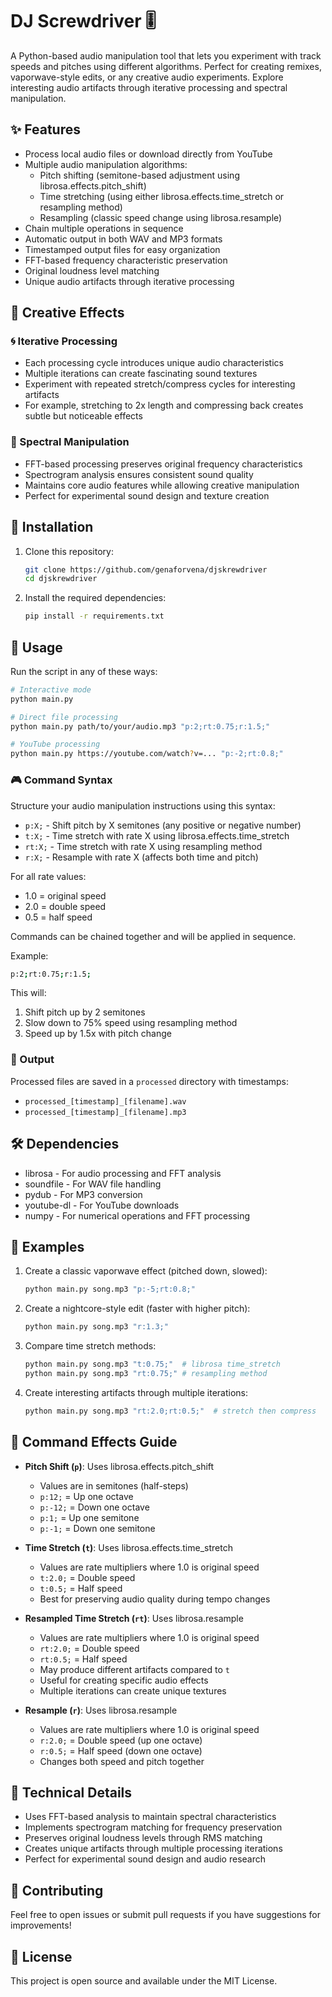 # DJ Screwdriver 🎚️

A Python-based audio manipulation tool that lets you experiment with track speeds and pitches using different algorithms. Perfect for creating remixes, vaporwave-style edits, or any creative audio experiments. Explore interesting audio artifacts through iterative processing and spectral manipulation.

## ✨ Features

- Process local audio files or download directly from YouTube
- Multiple audio manipulation algorithms:
  - Pitch shifting (semitone-based adjustment using librosa.effects.pitch_shift)
  - Time stretching (using either librosa.effects.time_stretch or resampling method)
  - Resampling (classic speed change using librosa.resample)
- Chain multiple operations in sequence
- Automatic output in both WAV and MP3 formats
- Timestamped output files for easy organization
- FFT-based frequency characteristic preservation
- Original loudness level matching
- Unique audio artifacts through iterative processing

## 🎨 Creative Effects

### 🌀 Iterative Processing
- Each processing cycle introduces unique audio characteristics
- Multiple iterations can create fascinating sound textures
- Experiment with repeated stretch/compress cycles for interesting artifacts
- For example, stretching to 2x length and compressing back creates subtle but noticeable effects

### 🎯 Spectral Manipulation
- FFT-based processing preserves original frequency characteristics
- Spectrogram analysis ensures consistent sound quality
- Maintains core audio features while allowing creative manipulation
- Perfect for experimental sound design and texture creation

## 🚀 Installation

1. Clone this repository:
   ```bash
   git clone https://github.com/genaforvena/djskrewdriver
   cd djskrewdriver
   ```

2. Install the required dependencies:
   ```bash
   pip install -r requirements.txt
   ```

## 💫 Usage

Run the script in any of these ways:

```bash
# Interactive mode
python main.py

# Direct file processing
python main.py path/to/your/audio.mp3 "p:2;rt:0.75;r:1.5;"

# YouTube processing
python main.py https://youtube.com/watch?v=... "p:-2;rt:0.8;"
```

### 🎮 Command Syntax

Structure your audio manipulation instructions using this syntax:
- `p:X;` - Shift pitch by X semitones (any positive or negative number)
- `t:X;` - Time stretch with rate X using librosa.effects.time_stretch
- `rt:X;` - Time stretch with rate X using resampling method
- `r:X;` - Resample with rate X (affects both time and pitch)

For all rate values:
- 1.0 = original speed
- 2.0 = double speed
- 0.5 = half speed

Commands can be chained together and will be applied in sequence.

Example:
```bash
p:2;rt:0.75;r:1.5;
```
This will:
1. Shift pitch up by 2 semitones
2. Slow down to 75% speed using resampling method
3. Speed up by 1.5x with pitch change

### 📂 Output

Processed files are saved in a `processed` directory with timestamps:
- `processed_[timestamp]_[filename].wav`
- `processed_[timestamp]_[filename].mp3`

## 🛠️ Dependencies

- librosa - For audio processing and FFT analysis
- soundfile - For WAV file handling
- pydub - For MP3 conversion
- youtube-dl - For YouTube downloads
- numpy - For numerical operations and FFT processing

## 🎵 Examples

1. Create a classic vaporwave effect (pitched down, slowed):
   ```bash
   python main.py song.mp3 "p:-5;rt:0.8;"
   ```

2. Create a nightcore-style edit (faster with higher pitch):
   ```bash
   python main.py song.mp3 "r:1.3;"
   ```

3. Compare time stretch methods:
   ```bash
   python main.py song.mp3 "t:0.75;"  # librosa time_stretch
   python main.py song.mp3 "rt:0.75;" # resampling method
   ```

4. Create interesting artifacts through multiple iterations:
   ```bash
   python main.py song.mp3 "rt:2.0;rt:0.5;"  # stretch then compress
   ```

## 🎯 Command Effects Guide

- **Pitch Shift (`p`)**: Uses librosa.effects.pitch_shift
  - Values are in semitones (half-steps)
  - `p:12;` = Up one octave
  - `p:-12;` = Down one octave
  - `p:1;` = Up one semitone
  - `p:-1;` = Down one semitone

- **Time Stretch (`t`)**: Uses librosa.effects.time_stretch
  - Values are rate multipliers where 1.0 is original speed
  - `t:2.0;` = Double speed
  - `t:0.5;` = Half speed
  - Best for preserving audio quality during tempo changes

- **Resampled Time Stretch (`rt`)**: Uses librosa.resample
  - Values are rate multipliers where 1.0 is original speed
  - `rt:2.0;` = Double speed
  - `rt:0.5;` = Half speed
  - May produce different artifacts compared to `t`
  - Useful for creating specific audio effects
  - Multiple iterations can create unique textures

- **Resample (`r`)**: Uses librosa.resample
  - Values are rate multipliers where 1.0 is original speed
  - `r:2.0;` = Double speed (up one octave)
  - `r:0.5;` = Half speed (down one octave)
  - Changes both speed and pitch together

## 🔬 Technical Details

- Uses FFT-based analysis to maintain spectral characteristics
- Implements spectrogram matching for frequency preservation
- Preserves original loudness levels through RMS matching
- Creates unique artifacts through multiple processing iterations
- Perfect for experimental sound design and audio research

## 🤝 Contributing

Feel free to open issues or submit pull requests if you have suggestions for improvements!

## 📝 License

This project is open source and available under the MIT License.